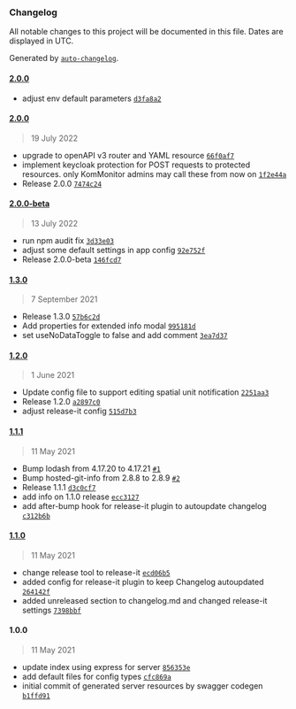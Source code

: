 ### Changelog

All notable changes to this project will be documented in this file. Dates are displayed in UTC.

Generated by [`auto-changelog`](https://github.com/CookPete/auto-changelog).

#### [2.0.0](https://github.com/KomMonitor/client-config/compare/2.0.0...2.0.0)

- adjust env default parameters [`d3fa8a2`](https://github.com/KomMonitor/client-config/commit/d3fa8a2ac78125622f74b611bb2687e7e8b928f5)

#### [2.0.0](https://github.com/KomMonitor/client-config/compare/2.0.0-beta...2.0.0)

> 19 July 2022

- upgrade to openAPI v3 router and YAML resource [`66f0af7`](https://github.com/KomMonitor/client-config/commit/66f0af701af5fd1da85ef0f42ebcf60f9b4dc961)
- implement keycloak protection for POST requests to protected resources. only KomMonitor admins may call these from now on [`1f2e44a`](https://github.com/KomMonitor/client-config/commit/1f2e44a1f5e4c7c109406875272d097dbe56309e)
- Release 2.0.0 [`7474c24`](https://github.com/KomMonitor/client-config/commit/7474c24ba55bfd98e7fe03e3087e1e654ae4f756)

#### [2.0.0-beta](https://github.com/KomMonitor/client-config/compare/1.3.0...2.0.0-beta)

> 13 July 2022

- run npm audit fix [`3d33e03`](https://github.com/KomMonitor/client-config/commit/3d33e03c186e67a386092ccf1cc69566bbb6542a)
- adjust some default settings in app config [`92e752f`](https://github.com/KomMonitor/client-config/commit/92e752f963817776bdc833893fb9e04cce6d064a)
- Release 2.0.0-beta [`146fcd7`](https://github.com/KomMonitor/client-config/commit/146fcd7a960346279a683cf4f5043980904a347e)

#### [1.3.0](https://github.com/KomMonitor/client-config/compare/1.2.0...1.3.0)

> 7 September 2021

- Release 1.3.0 [`57b6c2d`](https://github.com/KomMonitor/client-config/commit/57b6c2d80c5ec828b38a3e1e52ad56fb20bfbcc6)
- Add properties for extended info modal [`995181d`](https://github.com/KomMonitor/client-config/commit/995181dc475b67f9abaecb1818f00a6152125815)
- set useNoDataToggle to false and add comment [`3ea7d37`](https://github.com/KomMonitor/client-config/commit/3ea7d3787a6474eb099d2bbe8e1f6fa9e4868517)

#### [1.2.0](https://github.com/KomMonitor/client-config/compare/1.1.1...1.2.0)

> 1 June 2021

- Update config file to support editing spatial unit notification [`2251aa3`](https://github.com/KomMonitor/client-config/commit/2251aa3c16abe236c4db6015eb33f2d0ca399c96)
- Release 1.2.0 [`a2897c0`](https://github.com/KomMonitor/client-config/commit/a2897c05ef4e1790165d52554d6cdb50f20409c8)
- adjust release-it config [`515d7b3`](https://github.com/KomMonitor/client-config/commit/515d7b341a89d4d0479da378ddbf28ce4aba26fe)

#### [1.1.1](https://github.com/KomMonitor/client-config/compare/1.1.0...1.1.1)

> 11 May 2021

- Bump lodash from 4.17.20 to 4.17.21 [`#1`](https://github.com/KomMonitor/client-config/pull/1)
- Bump hosted-git-info from 2.8.8 to 2.8.9 [`#2`](https://github.com/KomMonitor/client-config/pull/2)
- Release 1.1.1 [`d3c0cf7`](https://github.com/KomMonitor/client-config/commit/d3c0cf784159172916d0366258841849914d5d6f)
- add info on 1.1.0 release [`ecc3127`](https://github.com/KomMonitor/client-config/commit/ecc31270edecb21e150d04e18086d99d03a23dcf)
- add after-bump hook for release-it plugin to autoupdate changelog [`c312b6b`](https://github.com/KomMonitor/client-config/commit/c312b6b3db125db6406834f2b6fd6ae04735c0e8)

#### [1.1.0](https://github.com/KomMonitor/client-config/compare/1.0.0...1.1.0)

> 11 May 2021

- change release tool to release-it [`ecd06b5`](https://github.com/KomMonitor/client-config/commit/ecd06b54fa12fb34fec818a61faaf3954474d530)
- added config for release-it plugin to keep Changelog autoupdated [`264142f`](https://github.com/KomMonitor/client-config/commit/264142f881caf28b265b0b887ae0d2961a23f319)
- added unreleased section to changelog.md and changed release-it settings [`7398bbf`](https://github.com/KomMonitor/client-config/commit/7398bbf3f76941d1e6e6538f28572c51986e8490)

#### 1.0.0

> 11 May 2021

- update index using express for server [`856353e`](https://github.com/KomMonitor/client-config/commit/856353e65f2634e6a81cf1fa382cbb18d71fe10e)
- add default files for config types [`cfc869a`](https://github.com/KomMonitor/client-config/commit/cfc869acce0929d44c0041615f68a12d3b0c1c86)
- initial commit of generated server resources by swagger codegen [`b1ffd91`](https://github.com/KomMonitor/client-config/commit/b1ffd9191daa7d3ccb183c9bd1c24ec79e6f6594)
